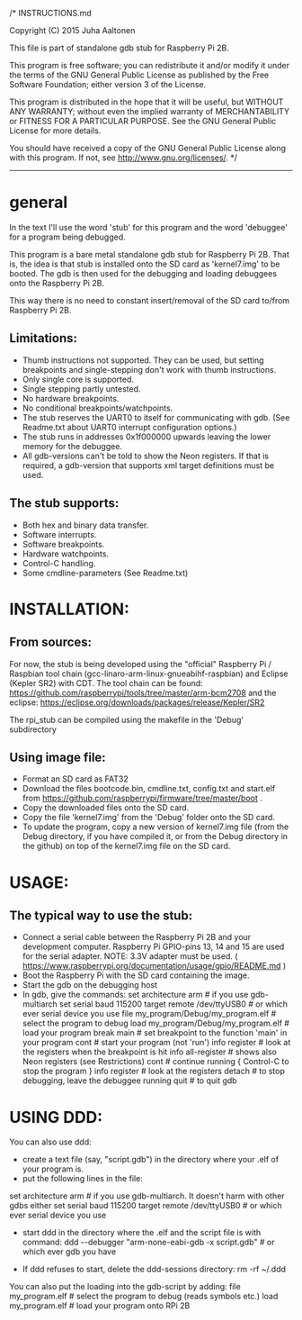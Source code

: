 /*
INSTRUCTIONS.md

Copyright (C) 2015 Juha Aaltonen

This file is part of standalone gdb stub for Raspberry Pi 2B.

This program is free software; you can redistribute it and/or modify
it under the terms of the GNU General Public License as published by
the Free Software Foundation; either version 3 of the License.

This program is distributed in the hope that it will be useful,
but WITHOUT ANY WARRANTY; without even the implied warranty of
MERCHANTABILITY or FITNESS FOR A PARTICULAR PURPOSE.  See the
GNU General Public License for more details.

You should have received a copy of the GNU General Public License
along with this program.  If not, see <http://www.gnu.org/licenses/>.
*/

------------------
# general

In the text I'll use the word 'stub' for this program and the word
'debuggee' for a program being debugged.

This program is a bare metal standalone gdb stub for Raspberry Pi 2B.
That is, the idea is that stub is installed onto the SD card as
'kernel7.img' to be booted. The gdb is then used for the debugging
and loading debuggees onto the Raspberry Pi 2B.

This way there is no need to constant insert/removal of the SD card
to/from Raspberry Pi 2B.

## Limitations:
- Thumb instructions not supported. They can be used, but setting
  breakpoints and single-stepping don't work with thumb instructions.
- Only single core is supported.
- Single stepping partly untested.
- No hardware breakpoints.
- No conditional breakpoints/watchpoints.
- The stub reserves the UART0 to itself for communicating with gdb.
  (See Readme.txt about UART0 interrupt configuration options.)
- The stub runs in addresses 0x1f000000 upwards leaving the
  lower memory for the debuggee.
- All gdb-versions can't be told to show the Neon registers. If that is
  required, a gdb-version that supports xml target definitions must be
  used.

## The stub supports:
- Both hex and binary data transfer.
- Software interrupts.
- Software breakpoints.
- Hardware watchpoints.
- Control-C handling.
- Some cmdline-parameters (See Readme.txt)

# INSTALLATION:

## From sources:

For now, the stub is being developed using the "official" Raspberry
Pi / Raspbian tool chain (gcc-linaro-arm-linux-gnueabihf-raspbian)
and Eclipse (Kepler SR2) with CDT.
The tool chain can be found:
https://github.com/raspberrypi/tools/tree/master/arm-bcm2708
and the eclipse:
https://eclipse.org/downloads/packages/release/Kepler/SR2

The rpi_stub can be compiled using the makefile in the 'Debug' subdirectory

## Using image file:

- Format an SD card as FAT32
- Download the files bootcode.bin, cmdline.txt, config.txt and start.elf
  from https://github.com/raspberrypi/firmware/tree/master/boot .
- Copy the downloaded files onto the SD card.
- Copy the file 'kernel7.img' from the 'Debug' folder onto the SD card.
- To update the program, copy a new version of kernel7.img file
  (from the Debug directory, if you have compiled it, or from the Debug
  directory in the github) on top of the kernel7.img file on the SD card.

# USAGE:

## The typical way to use the stub:

- Connect a serial cable between the Raspberry Pi 2B and your
  development computer. Raspberry Pi GPIO-pins 13, 14 and 15 are
  used for the serial adapter.
  NOTE: 3.3V adapter must be used.
  ( https://www.raspberrypi.org/documentation/usage/gpio/README.md )
- Boot the Raspberry Pi with the SD card containing the image.
- Start the gdb on the debugging host
- In gdb, give the commands:
	set architecture arm # if you use gdb-multiarch
	set serial baud 115200
	target remote /dev/ttyUSB0 # or which ever serial device you use
	file my_program/Debug/my_program.elf # select the program to debug
	load my_program/Debug/my_program.elf # load your program
	break main # set breakpoint to the function 'main' in your program
	cont # start your program (not 'run')
	info register # look at the registers when the breakpoint is hit
	info all-register # shows also Neon registers (see Restrictions)
	cont # continue running
	{ Control-C to stop the program }
	info register # look at the registers
	detach # to stop debugging, leave the debuggee running
	quit # to quit gdb

# USING DDD:

You can also use ddd:
- create a text file (say, "script.gdb") in the directory where your .elf
  of your program is.
- put the following lines in the file:

set architecture arm # if you use gdb-multiarch. It doesn't harm with other gdbs either
set serial baud 115200
target remote /dev/ttyUSB0 # or which ever serial device you use

- start ddd in the directory where the .elf and the script file is with command:
ddd --debugger "arm-none-eabi-gdb -x script.gdb" # or which ever gdb you have

- If ddd refuses to start, delete the ddd-sessions directory:
rm -rf ~/.ddd

You can also put the loading into the gdb-script by adding:
	file my_program.elf # select the program to debug (reads symbols etc.)
	load my_program.elf # load your program onto RPi 2B

	



